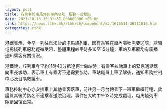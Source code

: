 ```yaml
---
layout: post
title: 有乘客於屯馬綫列車內嘔吐　服務一度受阻
date: 2021-10-16 15:31:57.000000000 +08:00
link: https://news.rthk.hk/rthk/ch/component/k2/1615511-20211016.htm
categories: rthk
---
```


港鐵表示，今早一列往烏溪沙的屯馬綫列車，因有乘客在車內嘔吐需要送院，期間屯馬綫列車服務輕微受阻，整體車程較平時多10至15分鐘，車站及車廂均有廣播通知乘客有關情況。

港鐵說，該列車今早約11時40分抵達柯士甸站時，有乘客拉動車上的緊急通話器向車長求助，表示車上有乘客不適需要協助，車站職員上車了解後，通知車務控制中心及召喚救護車。

車務控制中心亦安排車上其他乘客落車，前往另一月台轉乘下一班車繼續行程，救護員其後將該名不適乘客送院治理，事件在大約中午12時完成處理，屯馬綫列車陸續回復正常。
